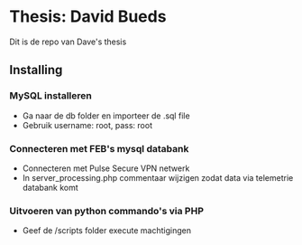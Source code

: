 # Thesis: David Bueds
Dit is de repo van Dave's thesis

## Installing

### MySQL installeren 
* Ga naar de db folder en importeer de .sql file
* Gebruik username: root, pass: root

### Connecteren met FEB's mysql databank
* Connecteren met Pulse Secure VPN netwerk
* In server_processing.php commentaar wijzigen zodat data via telemetrie databank komt

### Uitvoeren van python commando's via PHP
* Geef de /scripts folder execute machtigingen